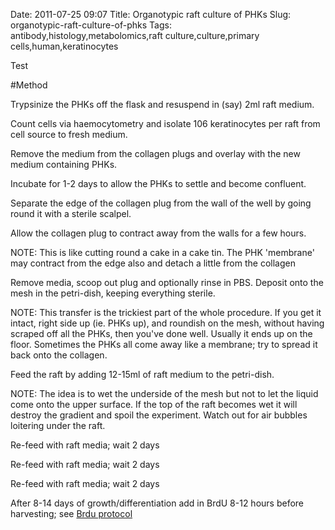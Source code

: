 Date: 2011-07-25 09:07
Title: Organotypic raft culture of PHKs
Slug: organotypic-raft-culture-of-phks
Tags: antibody,histology,metabolomics,raft culture,culture,primary cells,human,keratinocytes


Test




#Method

Trypsinize the PHKs off the flask and resuspend in (say) 2ml raft medium.



Count cells via haemocytometry and isolate 106 keratinocytes per raft from cell source to fresh medium.



Remove the medium from the collagen plugs and overlay with the new medium containing PHKs.



Incubate for 1-2 days to allow the PHKs to settle and become confluent.



Separate the edge of the collagen plug from the wall of the well by going round it with a sterile scalpel. 



Allow the collagen plug to contract away from the walls for a few hours. 

NOTE: This is like cutting round a cake in a cake tin. The PHK &#39;membrane&#39; may contract from the edge also and detach a little from the collagen 



Remove media, scoop out plug and optionally rinse in PBS. Deposit onto the mesh in the petri-dish, keeping everything sterile.

NOTE:  This transfer is the trickiest part of the whole procedure. If you get it intact, right side up (ie. PHKs up), and roundish on the mesh, without having scraped off all the PHKs, then you&#39;ve done well. Usually it ends up on the floor. Sometimes the PHKs all come away like a membrane; try to spread it back onto the collagen.



Feed the raft by adding 12-15ml of raft medium to the petri-dish. 

NOTE: The idea is to wet the underside of the mesh but not to let the liquid come onto the upper surface. If the top of the raft becomes wet it will destroy the gradient and spoil the experiment. Watch out for air bubbles loitering under the raft. 



Re-feed with raft media; wait 2 days



Re-feed with raft media; wait 2 days



Re-feed with raft media; wait 2 days



After 8-14 days of growth/differentiation add in BrdU 8-12 hours before harvesting; see [Brdu protocol](http://lab.methodmint.com/tasks/38/)





